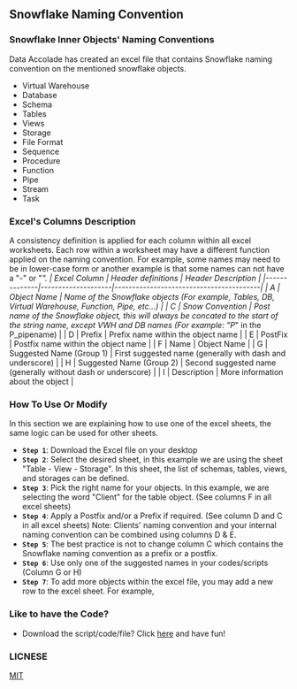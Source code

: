 ## Snowflake Naming Convention

### Snowflake Inner Objects' Naming Conventions

Data Accolade has created an excel file that contains Snowflake naming convention on the mentioned snowflake objects.
- Virtual Warehouse
- Database
- Schema
- Tables
- Views
- Storage
- File Format
- Sequence
- Procedure
- Function
- Pipe
- Stream
- Task

### Excel's Columns Description
A consistency definition is applied for each column within all excel worksheets. Each row within a worksheet may have a different function applied on the naming convention. For example, some names may need to be in lower-case form or another example is that some names can not have a "-" or "_".
| Excel Column | Header definitions | Header Description                      |
|--------------|--------------------|-----------------------------------------|
| A            | Object Name        | Name of the Snowflake objects (For example, Tables, DB, Virtual Warehouse, Function, Pipe, etc…) |
| C            | Snow Convention    | Post name of the Snowflake object, this will always be concated to the start of the string name, except VWH and DB names (For example: "P_" in the P_pipename) |
| D            | Prefix             | Prefix name within the object name |
| E            | PostFix            | Postfix name within the object name |
| F            | Name               | Object Name |
| G            | Suggested Name (Group 1) | First suggested name (generally with dash and underscore) |
| H            | Suggested Name (Group 2) | Second suggested name (generally without dash or underscore) |
| I            | Description              | More information about the object |


### How To Use Or Modify
In this section we are explaining how to use one of the excel sheets, the same logic can be used for other sheets.
- **`Step 1`**: Download the Excel file on your desktop
- **`Step 2`**: Select the desired sheet, in this example we are using the sheet "Table - View - Storage".
In this sheet, the list of schemas, tables, views, and storages can be defined.
- **`Step 3`**: Pick the right name for your objects. In this example, we are selecting the word "Client" for the table object. (See columns F in all excel sheets)
- **`Step 4`**: Apply a Postfix and/or a Prefix if required.
(See column D and C in all excel sheets)
Note: Clients' naming convention and your internal naming convention can be combined using columns D & E.
- **`Step 5`**: The best practice is not to change column C which contains the Snowflake naming convention as a prefix or a postfix. 
- **`Step 6`**: Use only one of the suggested names in your codes/scripts (Column G or H)
- **`Step 7`**: To add more objects within the excel file, you may add a new row to the excel sheet.
For example, 


### Like to have the Code?
- Download the script/code/file? Click [here](https://github.com/DataAccolade/Snowflake/raw/main/Snowflake%20Naming%20Convention/SnowflakeNamingConvention.xlsx)        and have fun!

### LICNESE
[MIT](/LICENSE)


